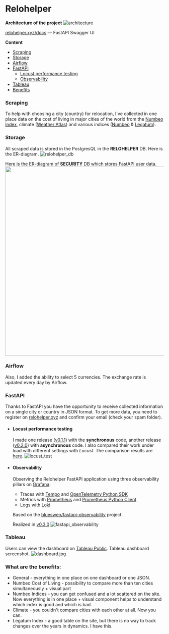 # Relohelper

**Architecture of the project**
![architecture](./docs/images/architecture.png)

[relohelper.xyz/docs](http://relohelper.xyz/docs)  — FastAPI Swagger UI

**Content**
- [Scraping](#Scraping)
- [Storage](#Storage)
- [Airflow](#Airflow)
- [FastAPI](#FastAPI)
  - [Locust performance testing](#Locust-performance-testing)
  - [Observability](#Observability)
- [Tableau](#Tableau)
- [Benefits](#What-are-the-benefits)

### Scraping
To help with choosing a city (country) for relocation, I've collected in one place data on the cost of living in major cities of the world from the [Numbeo Index](https://www.numbeo.com/cost-of-living/rankings_current.jsp), climate ([Weather Atlas](https://www.weather-atlas.com/)) and various indices ([Numbeo](https://www.numbeo.com/cost-of-living/) & [Legatum](https://www.prosperity.com/rankings)).

### Storage
All scraped data is stored in the PostgresQL in the **RELOHELPER** DB.
Here is the ER-diagram.
![relohelper_db](./docs/images/relohelper_db.png)

Here is the ER-diagram of **SECURITY** DB which stores FastAPI user data.
<img src="./docs/images/security_db.png" width="600">

### Airflow
Also, I added the ability to select 5 currencies. The exchange rate is updated every day by Airflow.

### FastAPI
Thanks to FastAPI you have the opportunity to receive collected information on a single city or country in JSON format. To get more data, you need to register on [relohelper.xyz](http://relohelper.xyz/docs) and confirm your email (check your spam folder).

- #### Locust performance testing
  I made one release ([v0.1.1](https://github.com/denis-k2/relohelper/releases/tag/v0.1.1)) with the **synchronous** code, another release ([v0.2.0](https://github.com/denis-k2/relohelper/releases/tag/v0.2.0)) with **asynchronous** code. I also compared their work under load with different settings with *Locust*. The comparison results are [here](https://github.com/denis-k2/relohelper/blob/main/fastapi/tests/locust/summary_table.md).
  ![locust_test](./docs/images/locust_test.png)
- #### Observability
  Observing the Relohelper FastAPI application using three observability pillars on [Grafana](https://github.com/grafana/grafana):
   - Traces with [Tempo](https://github.com/grafana/tempo) and [OpenTelemetry Python SDK](https://github.com/open-telemetry/opentelemetry-python)
   - Metrics with [Prometheus](https://prometheus.io/) and [Prometheus Python Client](https://github.com/prometheus/client_python)
   - Logs with [Loki](https://github.com/grafana/loki)
  
  Based on the [blueswen/fastapi-observability](https://github.com/blueswen/fastapi-observability) project.
  
  Realized in [v0.3.0](https://github.com/denis-k2/relohelper/releases/tag/v0.3.0)
   ![fastapi_observability](./docs/images/fastapi_observability.png)
### Tableau
Users can view the dashboard on [Tableau Public](https://public.tableau.com/app/profile/smagindenis/viz/relohelper/Dashboard1#1).
Tableau dashboard screenshot.
![dashboard.jpg](./docs/images/dashboard.jpg)

### What are the benefits:
- General - everything in one place on one dashboard or one JSON.
- Numbeo Cost of Living - possibility to compare more than ten cities simultaneously + visual part
- Numbeo Indices - you can get confused and a lot scattered on the site. Now everything is in one place + visual component helps to understand which index is good and which is bad.
- Climate - you couldn't compare cities with each other at all. Now you can.
- Legatum Index - a good table on the site, but there is no way to track changes over the years in dynamics. I have this.











